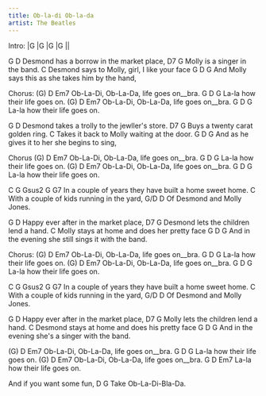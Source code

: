 ```yaml
---
title: Ob-la-di Ob-la-da
artist: The Beatles
---
```

Intro: |G   |G   |G   |G   ||

G                           D
Desmond has a borrow in the market place,
D7                       G
Molly is a singer in the band.
                               C
Desmond says to Molly, girl, I like your face
          G                D                G
And Molly says this as she takes him by the hand,

Chorus:
(G)                           D   Em7
Ob-La-Di, Ob-La-Da, life goes on__bra.
G               D         G
La-la how their life goes on.
(G)                           D   Em7
Ob-La-Di, Ob-La-Da, life goes on__bra.
G               D         G
La-la how their life goes on.

G                             D
Desmond takes a trolly to the jewller's store.
D7                         G
Buys a twenty carat golden ring.
                               C
Takes it back to Molly waiting at the door.
          G               D             G
And as he gives it to her she begins to sing,

Chorus
(G)                           D   Em7
Ob-La-Di, Ob-La-Da, life goes on__bra.
G               D         G
La-la how their life goes on.
(G)                           D   Em7
Ob-La-Di, Ob-La-Da, life goes on__bra.
G               D         G
La-la how their life goes on.

C                                                      G  Gsus2  G  G7
In a couple of years they have built a home sweet home.
C
With a couple of kids running in the yard,
   G/D                 D
Of Desmond and Molly Jones.

G                       D
Happy ever after in the market place,
D7                               G
Desmond lets the children lend a hand.
                                 C
Molly stays at home and does her pretty face
           G                 D                 G
And in the evening she still sings it with the band.

Chorus:
(G)                           D   Em7
Ob-La-Di, Ob-La-Da, life goes on__bra.
G               D         G
La-la how their life goes on.
(G)                           D   Em7
Ob-La-Di, Ob-La-Da, life goes on__bra.
G               D         G
La-la how their life goes on.

C                                                      G  Gsus2  G  G7
In a couple of years they have built a home sweet home.
C
With a couple of kids running in the yard,
   G/D                 D
Of Desmond and Molly Jones.

G                       D
Happy ever after in the market place,
D7                               G
Molly lets the children lend a hand.
                                 C
Desmond stays at home and does his pretty face
           G               D               G
And in the evening she's a singer with the band.

(G)                           D   Em7
Ob-La-Di, Ob-La-Da, life goes on__bra.
G               D         G
La-la how their life goes on.
(G)                           D   Em7
Ob-La-Di, Ob-La-Da, life goes on__bra.
G               D         Em7
La-la how their life goes on.

And if you want some fun,
     D            G
Take Ob-La-Di-Bla-Da.
